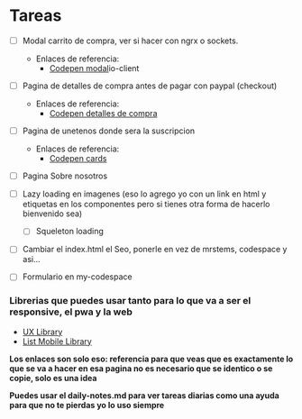 # Tareas

- [ ] Modal carrito de compra, ver si hacer con ngrx o sockets.
  - Enlaces de referencia:
    - [Codepen modal](https://codepen.io/wilcastell/pen/yvdreZ)io-client
- [ ] Pagina de detalles de compra antes de pagar con paypal (checkout)
  - Enlaces de referencia:
    - [Codepen detalles de compra](https://codepen.io/justinklemm/pen/kyMjjv)
- [ ] Pagina de unetenos donde sera la suscripcion

  - Enlaces de referencia:
    - [Codepen cards](https://codepen.io/jkesler-va/pen/ypGNeo)

- [ ] Pagina Sobre nosotros
- [ ] Lazy loading en imagenes (eso lo agrego yo con un link en html y etiquetas en los componentes pero si tienes otra forma de hacerlo bienvenido sea)
  - [ ] Squeleton loading
- [ ] Cambiar el index.html el Seo, ponerle en vez de mrstems, codespace y asi...
- [ ] Formulario en my-codespace

### Librerias que puedes usar tanto para lo que va a ser el responsive, el pwa y la web

- [UX Library](https://github.com/leifermendez/ngx-copilot)
- [List Mobile Library](https://github.com/leifermendez/swipe-angular-list)

**Los enlaces son solo eso: referencia para que veas que es exactamente lo que se va a hacer en esa pagina no es necesario que se identico o se copie, solo es una idea**

**Puedes usar el daily-notes.md para ver tareas diarias como una ayuda para que no te pierdas yo lo uso siempre**
